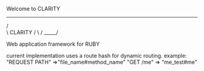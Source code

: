 Welcome to CLARITY
 _________
/         \
\ CLARITY /
 \       /
  \_____/

Web application framework for RUBY

current implementation uses a route hash for dynamic routing. 
example:
  "REQUEST PATH" =>"file_name#method_name"
  "GET /me" => "me_test#me"
  
